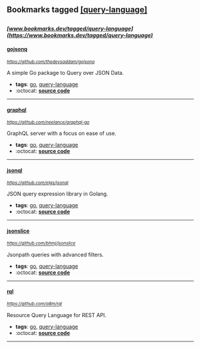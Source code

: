 ## Bookmarks tagged [[query-language]](https://www.bookmarks.dev?q=[query-language])

_<sup><sup>[www.bookmarks.dev/tagged/query-language](https://www.bookmarks.dev/tagged/query-language)</sup></sup>_
---
#### [gojsonq](https://github.com/thedevsaddam/gojsonq)
_<sup>https://github.com/thedevsaddam/gojsonq</sup>_

A simple Go package to Query over JSON Data.
* **tags**: [go](../tagged/go.md), [query-language](../tagged/query-language.md)
* :octocat: **[source code](https://github.com/thedevsaddam/gojsonq)**
---
#### [graphql](https://github.com/neelance/graphql-go)
_<sup>https://github.com/neelance/graphql-go</sup>_

GraphQL server with a focus on ease of use.
* **tags**: [go](../tagged/go.md), [query-language](../tagged/query-language.md)
* :octocat: **[source code](https://github.com/neelance/graphql-go)**
---
#### [jsonql](https://github.com/elgs/jsonql)
_<sup>https://github.com/elgs/jsonql</sup>_

JSON query expression library in Golang.
* **tags**: [go](../tagged/go.md), [query-language](../tagged/query-language.md)
* :octocat: **[source code](https://github.com/elgs/jsonql)**
---
#### [jsonslice](https://github.com/bhmj/jsonslice)
_<sup>https://github.com/bhmj/jsonslice</sup>_

Jsonpath queries with advanced filters.
* **tags**: [go](../tagged/go.md), [query-language](../tagged/query-language.md)
* :octocat: **[source code](https://github.com/bhmj/jsonslice)**
---
#### [rql](https://github.com/a8m/rql)
_<sup>https://github.com/a8m/rql</sup>_

Resource Query Language for REST API.
* **tags**: [go](../tagged/go.md), [query-language](../tagged/query-language.md)
* :octocat: **[source code](https://github.com/a8m/rql)**
---
